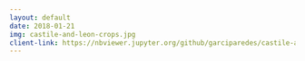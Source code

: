 ```yaml
---
layout: default
date: 2018-01-21
img: castile-and-leon-crops.jpg
client-link: https://nbviewer.jupyter.org/github/garciparedes/castile-and-leon-crops/blob/master/castile-and-leon-crops.ipynb
---
```

